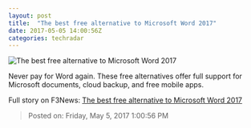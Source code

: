 ```yaml
---
layout: post
title:  "The best free alternative to Microsoft Word 2017"
date: 2017-05-05 14:00:56Z
categories: techradar
---
```


![The best free alternative to Microsoft Word 2017](http://cdn.mos.cms.futurecdn.net/d5Vydb2MLmkZmGTBDj9wHk-1200-80.jpg)

Never pay for Word again. These free alternatives offer full support for Microsoft documents, cloud backup, and free mobile apps.


Full story on F3News: [The best free alternative to Microsoft Word 2017](http://www.f3nws.com/n/meJbaH)

> Posted on: Friday, May 5, 2017 1:00:56 PM
